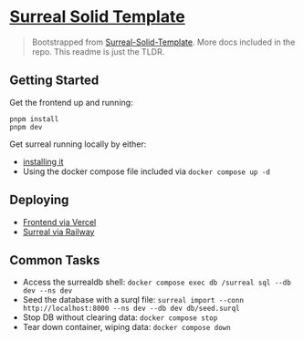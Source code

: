 # [Surreal Solid Template](https://github.com/metruzanca/surreal-solid-template)
> Bootstrapped from [Surreal-Solid-Template](https://github.com/metruzanca/surreal-solid-template). More docs included in the repo. This readme is just the TLDR.

## Getting Started

Get the frontend up and running:
```
pnpm install
pnpm dev
```

Get surreal running locally by either:
- [installing it](https://surrealdb.com/install)
- Using the docker compose file included via `docker compose up -d`

## Deploying
- [Frontend via Vercel](https://github.com/metruzanca/surreal-solid-template/blob/main/.github/vercel.md)
- [Surreal via Railway](https://github.com/metruzanca/surreal-solid-template/blob/main/.github/railway.md)

## Common Tasks

- Access the surrealdb shell: `docker compose exec db /surreal sql --db dev --ns dev`
- Seed the database with a surql file: `surreal import --conn http://localhost:8000 --ns dev --db dev db/seed.surql`
- Stop DB without clearing data: `docker compose stop`
- Tear down container, wiping data: `docker compose down`